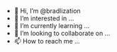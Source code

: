 - 👋 Hi, I’m @bradlization
- 👀 I’m interested in ...
- 🌱 I’m currently learning ...
- 💞️ I’m looking to collaborate on ...
- 📫 How to reach me ...

<!---
bradlization/bradlization is a ✨ special ✨ repository because its `README.md` (this file) appears on your GitHub profile.
You can click the Preview link to take a look at your changes.
--->

